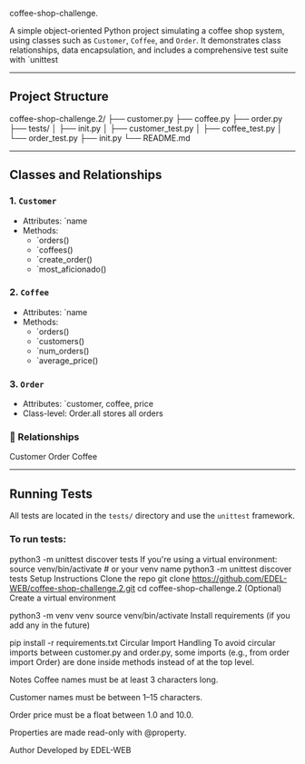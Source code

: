 coffee-shop-challenge.


A simple object-oriented Python project simulating a coffee shop system, using classes such as `Customer`, `Coffee`, and `Order`. It demonstrates class relationships, data encapsulation, and includes a comprehensive test suite with `unittest

---

##  Project Structure

coffee-shop-challenge.2/
├── customer.py
├── coffee.py
├── order.py
├── tests/
│ ├── init.py
│ ├── customer_test.py
│ ├── coffee_test.py
│ └── order_test.py
├── init.py
└── README.md


---

##  Classes and Relationships

### 1. `Customer`
- Attributes: `name
- Methods: 
  - `orders()
  - `coffees()
  - `create_order()
  - `most_aficionado()

### 2. `Coffee`
- Attributes: `name
- Methods: 
  - `orders()
  - `customers()
  - `num_orders()
  - `average_price()

### 3. `Order`
- Attributes: `customer, coffee, price
- Class-level: Order.all stores all orders

### 🔄 Relationships
Customer Order Coffee

---

## Running Tests

All tests are located in the `tests/` directory and use the `unittest` framework.

### To run tests:

python3 -m unittest discover tests
If you're using a virtual environment:
source venv/bin/activate  # or your venv name
python3 -m unittest discover tests
 Setup Instructions
Clone the repo
git clone https://github.com/EDEL-WEB/coffee-shop-challenge.2.git
cd coffee-shop-challenge.2
(Optional) Create a virtual environment


python3 -m venv venv
source venv/bin/activate
Install requirements (if you add any in the future)

pip install -r requirements.txt
Circular Import Handling
To avoid circular imports between customer.py and order.py, some imports (e.g., from order import Order) are done inside methods instead of at the top level.

 Notes
Coffee names must be at least 3 characters long.

Customer names must be between 1–15 characters.

Order price must be a float between 1.0 and 10.0.

Properties are made read-only with @property.

 Author
Developed by EDEL-WEB

